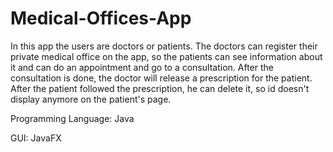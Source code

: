 # Medical-Offices-App
In this app the users are doctors or patients. The doctors can register their private medical office on the app, so the patients can see information about it and can do an appointment and go to a consultation. After the consultation is done, the doctor will release a prescription for the patient. After the patient followed the prescription, he can delete it, so id doesn't display anymore on the patient's page.

Programming Language: Java 

GUI: JavaFX
